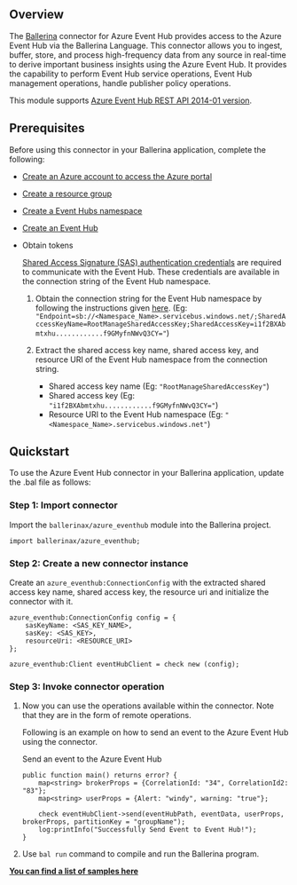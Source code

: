 ## Overview

The [Ballerina](https://ballerina.io/) connector for Azure Event Hub provides access to the Azure Event Hub via the Ballerina Language. This connector allows you to ingest, buffer, store, and process high-frequency data from any source in real-time to derive important business insights using the Azure Event Hub. It provides the capability to perform Event Hub service operations, Event Hub management operations, handle publisher policy operations.

This module supports [Azure Event Hub REST API 2014-01 version](https://docs.microsoft.com/en-us/rest/api/eventhub/).

## Prerequisites

Before using this connector in your Ballerina application, complete the following:

* [Create an Azure account to access the Azure portal](https://docs.microsoft.com/en-us/learn/modules/create-an-azure-account/)

* [Create a resource group](https://docs.microsoft.com/en-us/azure/event-hubs/event-hubs-create#create-a-resource-group)

* [Create a Event Hubs namespace](https://docs.microsoft.com/en-us/azure/event-hubs/event-hubs-create#create-an-event-hubs-namespace)

* [Create an Event Hub](https://docs.microsoft.com/en-us/azure/event-hubs/event-hubs-create#create-an-event-hub)

* Obtain tokens

    [Shared Access Signature (SAS) authentication credentials](https://docs.microsoft.com/en-us/azure/event-hubs/authenticate-shared-access-signature) are required to communicate with the Event Hub. These credentials are available in the connection string of the Event Hub namespace.

    1. Obtain the connection string for the Event Hub namespace by following the instructions given [here](https://docs.microsoft.com/en-us/azure/event-hubs/event-hubs-get-connection-string#get-connection-string-from-the-portal).
        (Eg: `"Endpoint=sb://<Namespace_Name>.servicebus.windows.net/;SharedAccessKeyName=RootManageSharedAccessKey;SharedAccessKey=i1f2BXAbmtxhu............f9GMyfnNWvQ3CY="`)

    2. Extract the shared access key name, shared access key, and resource URI of the Event Hub namespace from the connection string. 
        * Shared access key name (Eg: `"RootManageSharedAccessKey"`)
        * Shared access key (Eg: `"i1f2BXAbmtxhu............f9GMyfnNWvQ3CY="`)
        * Resource URI to the Event Hub namespace (Eg: `"<Namespace_Name>.servicebus.windows.net"`)

## Quickstart

To use the Azure Event Hub connector in your Ballerina application, update the .bal file as follows:

### Step 1: Import connector
Import the `ballerinax/azure_eventhub` module into the Ballerina project.
```ballerina
import ballerinax/azure_eventhub;
```

### Step 2: Create a new connector instance
Create an `azure_eventhub:ConnectionConfig` with the extracted shared access key name, shared access key, 
the resource uri and initialize the connector with it.
```ballerina
azure_eventhub:ConnectionConfig config = {
    sasKeyName: <SAS_KEY_NAME>,
    sasKey: <SAS_KEY>,
    resourceUri: <RESOURCE_URI> 
};

azure_eventhub:Client eventHubClient = check new (config);
```

### Step 3: Invoke connector operation
1. Now you can use the operations available within the connector. Note that they are in the form of remote operations.

    Following is an example on how to send an event to the Azure Event Hub using the connector.

    Send an event to the Azure Event Hub

    ```ballerina
    public function main() returns error? {
        map<string> brokerProps = {CorrelationId: "34", CorrelationId2: "83"};
        map<string> userProps = {Alert: "windy", warning: "true"};

        check eventHubClient->send(eventHubPath, eventData, userProps, brokerProps, partitionKey = "groupName");
        log:printInfo("Successfully Send Event to Event Hub!");
    }
    ```

2. Use `bal run` command to compile and run the Ballerina program.

**[You can find a list of samples here](https://github.com/ballerina-platform/module-ballerinax-azure.eventhub/tree/master/examples)**
